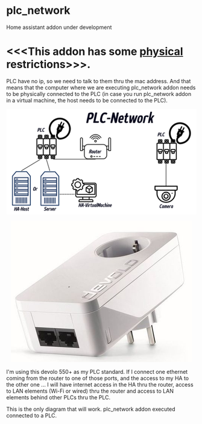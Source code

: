 # plc_network

Home assistant addon under development

# **<<<This addon has some <ins>physical</ins> restrictions>>>**. 

PLC have no ip, so we need to talk to them thru the mac address. And that means that the computer where we are executing plc_network addon needs to be physically connected to the PLC (in case you run plc_network addon in a virtual machine, the host needs to be connected to the PLC).

<p align="center">
  <img src="https://github.com/urri34/MyPLCNetwork/blob/main/Diagram.jpg#" />
</p>

<p align="center">
  <img src="https://github.com/urri34/MyPLCNetwork/blob/main/Devolo.jpg" />
</p>

I'm using this devolo 550+ as my PLC standard. If I connect one ethernet coming from the router to one of those ports, and the access to my HA to the other one ... I will have internet access in the HA thru the router, access to LAN elements (Wi-Fi or wired) thru the router and access to LAN elements behind other PLCs thru the PLC.

This is the only diagram that will work. plc_network addon executed connected to a PLC.
